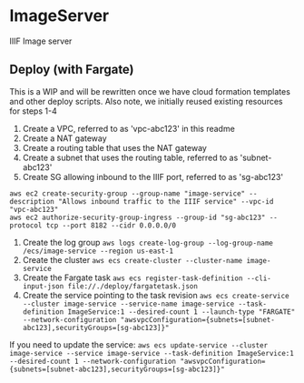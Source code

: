 # ImageServer
IIIF Image server


## Deploy (with Fargate)
This is a WIP and will be rewritten once we have cloud formation templates and other deploy scripts. Also note, we initially reused existing resources for steps 1-4
1. Create a VPC, referred to as 'vpc-abc123' in this readme
1. Create a NAT gateway
1. Create a routing table that uses the NAT gateway
1. Create a subnet that uses the routing table, referred to as 'subnet-abc123'
1. Create SG allowing inbound to the IIIF port, referred to as 'sg-abc123'
```console
aws ec2 create-security-group --group-name "image-service" --description "Allows inbound traffic to the IIIF service" --vpc-id "vpc-abc123"
aws ec2 authorize-security-group-ingress --group-id "sg-abc123" --protocol tcp --port 8182 --cidr 0.0.0.0/0
```
1. Create the log group `aws logs create-log-group --log-group-name /ecs/image-service --region us-east-1`
1. Create the cluster `aws ecs create-cluster --cluster-name image-service`
1. Create the Fargate task `aws ecs register-task-definition --cli-input-json file://./deploy/fargatetask.json`
1. Create the service pointing to the task revision `aws ecs create-service --cluster image-service --service-name image-service --task-definition ImageService:1 --desired-count 1 --launch-type "FARGATE" --network-configuration "awsvpcConfiguration={subnets=[subnet-abc123],securityGroups=[sg-abc123]}"`


If you need to update the service:
`aws ecs update-service --cluster image-service --service image-service --task-definition ImageService:1 --desired-count 1 --network-configuration "awsvpcConfiguration={subnets=[subnet-abc123],securityGroups=[sg-abc123]}"`
